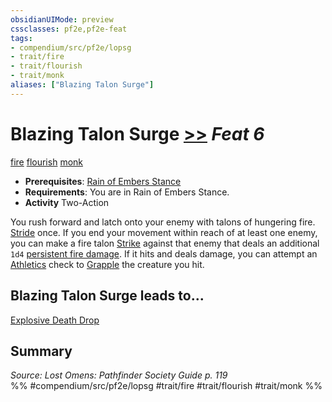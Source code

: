 ```yaml
---
obsidianUIMode: preview
cssclasses: pf2e,pf2e-feat
tags:
- compendium/src/pf2e/lopsg
- trait/fire
- trait/flourish
- trait/monk
aliases: ["Blazing Talon Surge"]
---
```

# Blazing Talon Surge  [>>](rules/core-rulebook/chapter-9-playing-the-game.md#Actions "Two-Action") *Feat 6*  
[fire](rules/traits/fire.md "Fire Energy & Element Trait")  [flourish](rules/traits/flourish.md "Flourish Combat Trait")  [monk](rules/traits/monk.md "Monk Class Trait")  

- **Prerequisites**: [Rain of Embers Stance](compendium/feats/rain-of-embers-stance-lopsg.md)
- **Requirements**: You are in Rain of Embers Stance.
- **Activity** Two-Action

You rush forward and latch onto your enemy with talons of hungering fire. [Stride](rules/actions/stride.md) once. If you end your movement within reach of at least one enemy, you can make a fire talon [Strike](rules/actions/strike.md) against that enemy that deals an additional `1d4` [persistent fire damage](rules/conditions.md#Persistent%20Damage). If it hits and deals damage, you can attempt an [Athletics](compendium/skills.md#Athletics) check to [Grapple](rules/actions/grapple.md) the creature you hit.

## Blazing Talon Surge leads to...

[Explosive Death Drop](compendium/feats/explosive-death-drop-lopsg.md)

## Summary

*Source: Lost Omens: Pathfinder Society Guide p. 119*  
%% #compendium/src/pf2e/lopsg #trait/fire #trait/flourish #trait/monk %%